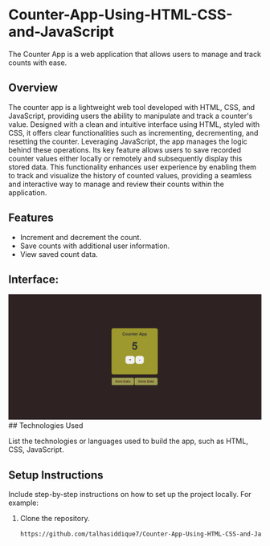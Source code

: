 # Counter-App-Using-HTML-CSS-and-JavaScript

The Counter App is a web application that allows users to manage and track counts with ease.

## Overview

The counter app is a lightweight web tool developed with HTML, CSS, and JavaScript, providing users the ability to manipulate and track a counter's value. Designed with a clean and intuitive interface using HTML, styled with CSS, it offers clear functionalities such as incrementing, decrementing, and resetting the counter. Leveraging JavaScript, the app manages the logic behind these operations. Its key feature allows users to save recorded counter values either locally or remotely and subsequently display this stored data. This functionality enhances user experience by enabling them to track and visualize the history of counted values, providing a seamless and interactive way to manage and review their counts within the application.

## Features

- Increment and decrement the count.
- Save counts with additional user information.
- View saved count data.
## Interface:
<img src="https://github.com/talhasiddique7/Counter-App-Using-HTML-CSS-and-JavaScript/blob/main/Screenshot%202023-11-22%20125849.png">
## Technologies Used

List the technologies or languages used to build the app, such as HTML, CSS, JavaScript.

## Setup Instructions

Include step-by-step instructions on how to set up the project locally. For example:

1. Clone the repository.
   ```bash
   https://github.com/talhasiddique7/Counter-App-Using-HTML-CSS-and-JavaScript.git

